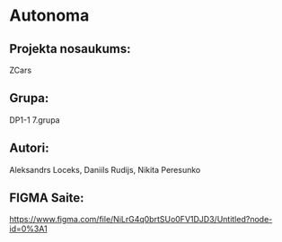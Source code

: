 # Autonoma

## Projekta nosaukums: 
ZCars

## Grupa: 
DP1-1
7.grupa 

## Autori: 
Aleksandrs Loceks,
Daniils Rudijs,
Nikita Peresunko

## FIGMA Saite: 
https://www.figma.com/file/NiLrG4q0brtSUo0FV1DJD3/Untitled?node-id=0%3A1